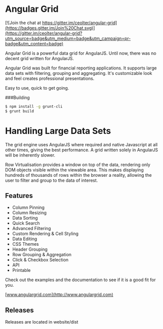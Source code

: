 
Angular Grid
==============

[![Join the chat at https://gitter.im/ceolter/angular-grid](https://badges.gitter.im/Join%20Chat.svg)](https://gitter.im/ceolter/angular-grid?utm_source=badge&utm_medium=badge&utm_campaign=pr-badge&utm_content=badge)

Angular Grid is a powerful data grid for AngularJS. Until now, there was no decent grid written for AngularJS.

Angular Grid was built for financial reporting applications. It supports large data sets with filtering, grouping and aggregating. It's customizable look and feel creates professional presentations.

Easy to use, quick to get going.



###Building
```sh
$ npm install -g grunt-cli
$ grunt build
```

Handling Large Data Sets
==============

The grid engine uses AngularJS where required and native Javascript at all other times, giving the best performance. A grid written solely in AngularJS will be inherently slower.

Row Virtualisation provides a window on top of the data, rendering only DOM objects visible within the viewable area. This makes displaying hundreds of thousands of rows within the browser a reality, allowing the user to filter and group to the data of interest.

Features
--------------

- Column Pinning
- Column Resizing
- Data Sorting
- Quick Search
- Advanced Filtering
- Custom Rendering & Cell Styling
- Data Editing
- CSS Themes
- Header Grouping
- Row Grouping & Aggregation
- Click & Checkbox Selection
- API
- Printable

Check out the examples and the documentation to see if it is a good fit for you.

[www.angulargrid.com](http://www.angulargrid.com)

Releases
--------------

Releases are located in website/dist

